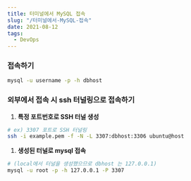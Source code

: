 ```yaml
---
title: 터미널에서 MySQL 접속
slug: "/터미널에서-MySQL-접속"
date: 2021-08-12
tags:
  - DevOps
---
```


### 접속하기

```bash
mysql -u username -p -h dbhost
```

### 외부에서 접속 시 ssh 터널링으로 **접속하기**

1. **특정 포트번호로 SSH 터널 생성**

```bash
# ex) 3307 포트로 SSH 터널링
ssh -i example.pem -f -N -L 3307:dbhost:3306 ubuntu@host
```

1. **생성된 터널로 mysql 접속**

```bash
# (local에서 터널을 생성했으므로 dbhost 는 127.0.0.1)
mysql -u root -p -h 127.0.0.1 -P 3307
```

